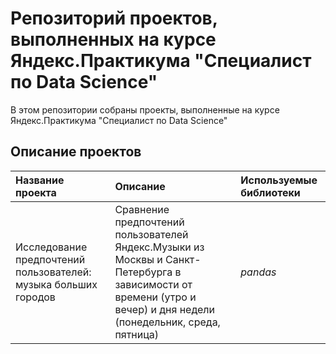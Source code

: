 # Репозиторий проектов, выполненных на курсе Яндекс.Практикума "Специалист по Data Science" 
В этом репозитории собраны проекты, выполненные на курсе Яндекс.Практикума "Специалист по Data Science"
## Описание проектов
| Название проекта          | Описание     | Используемые библиотеки |
| :---------------          | :-------     | :---------------------- |
| Исследование предпочтений пользователей: музыка больших городов | Сравнение предпочтений пользователей Яндекс.Музыки из Москвы и Санкт-Петербурга в зависимости от времени (утро и вечер) и дня недели (понедельник, среда, пятница) | *pandas* |
